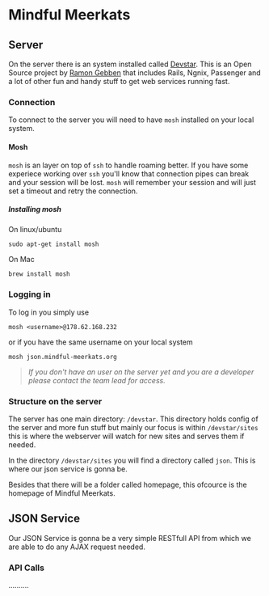 # Mindful Meerkats

## Server

On the server there is an system installed called [Devstar](http://github.com/RamonGebben/devstar). This is an Open Source project by [Ramon Gebben](http://github.com/RamonGebben) that includes Rails, Ngnix, Passenger and a lot of other fun and handy stuff to get web services running fast.

### Connection
To connect to the server you will need to have `mosh` installed on your local system.

#### Mosh

`mosh` is an layer on top of `ssh` to handle roaming better. If you have some experiece working over `ssh` you'll know that connection pipes can break and your session will be lost. `mosh` will remember your session and will just set a timeout and retry the connection.

##### Installing mosh

On linux/ubuntu

    sudo apt-get install mosh

On Mac

    brew install mosh


### Logging in

To log in you simply use

    mosh <username>@178.62.168.232

or if you have the same username on your local system

    mosh json.mindful-meerkats.org

> _If you don't have an user on the server yet and you are a developer please contact the team lead for access._

### Structure on the server

The server has one main directory: `/devstar`.
This directory holds config of the server and more fun stuff but mainly our focus is within `/devstar/sites` this is where the webserver will watch for new sites and serves them if needed.

In the directory `/devstar/sites` you will find a directory called `json`. This is where our json service is gonna be.

Besides that there will be a folder called homepage, this ofcource is the homepage of Mindful Meerkats.




## JSON Service

Our JSON Service is gonna be a very simple RESTfull API from which we are able to do any AJAX request needed.


### API Calls

..........
